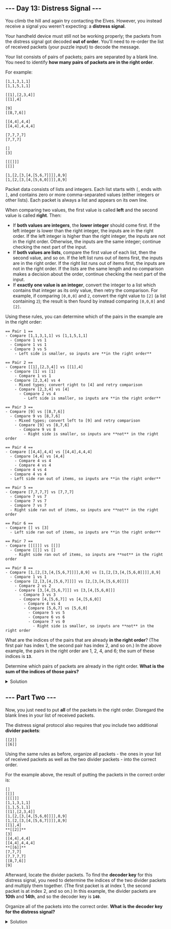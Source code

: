 ## --- Day 13: Distress Signal ---

You climb the hill and again try contacting the Elves. However, you instead receive a signal you weren't expecting: a **distress signal**.


Your handheld device must still not be working properly; the packets from the distress signal got decoded **out of order**. You'll need to re-order the list of received packets (your puzzle input) to decode the message.


Your list consists of pairs of packets; pairs are separated by a blank line. You need to identify **how many pairs of packets are in the right order**.


For example:



```
[1,1,3,1,1]
[1,1,5,1,1]

[[1],[2,3,4]]
[[1],4]

[9]
[[8,7,6]]

[[4,4],4,4]
[[4,4],4,4,4]

[7,7,7,7]
[7,7,7]

[]
[3]

[[[]]]
[[]]

[1,[2,[3,[4,[5,6,7]]]],8,9]
[1,[2,[3,[4,[5,6,0]]]],8,9]
```

Packet data consists of lists and integers. Each list starts with `[`, ends with `]`, and contains zero or more comma-separated values (either integers or other lists). Each packet is always a list and appears on its own line.


When comparing two values, the first value is called **left** and the second value is called **right**. Then:


- If **both values are integers**, the **lower integer** should come first. If the left integer is lower than the right integer, the inputs are in the right order. If the left integer is higher than the right integer, the inputs are not in the right order. Otherwise, the inputs are the same integer; continue checking the next part of the input.
- If **both values are lists**, compare the first value of each list, then the second value, and so on. If the left list runs out of items first, the inputs are in the right order. If the right list runs out of items first, the inputs are not in the right order. If the lists are the same length and no comparison makes a decision about the order, continue checking the next part of the input.
- If **exactly one value is an integer**, convert the integer to a list which contains that integer as its only value, then retry the comparison. For example, if comparing `[0,0,0]` and `2`, convert the right value to `[2]` (a list containing `2`); the result is then found by instead comparing `[0,0,0]` and `[2]`.


Using these rules, you can determine which of the pairs in the example are in the right order:



```
== Pair 1 ==
- Compare [1,1,3,1,1] vs [1,1,5,1,1]
  - Compare 1 vs 1
  - Compare 1 vs 1
  - Compare 3 vs 5
    - Left side is smaller, so inputs are **in the right order**

== Pair 2 ==
- Compare [[1],[2,3,4]] vs [[1],4]
  - Compare [1] vs [1]
    - Compare 1 vs 1
  - Compare [2,3,4] vs 4
    - Mixed types; convert right to [4] and retry comparison
    - Compare [2,3,4] vs [4]
      - Compare 2 vs 4
        - Left side is smaller, so inputs are **in the right order**

== Pair 3 ==
- Compare [9] vs [[8,7,6]]
  - Compare 9 vs [8,7,6]
    - Mixed types; convert left to [9] and retry comparison
    - Compare [9] vs [8,7,6]
      - Compare 9 vs 8
        - Right side is smaller, so inputs are **not** in the right order

== Pair 4 ==
- Compare [[4,4],4,4] vs [[4,4],4,4,4]
  - Compare [4,4] vs [4,4]
    - Compare 4 vs 4
    - Compare 4 vs 4
  - Compare 4 vs 4
  - Compare 4 vs 4
  - Left side ran out of items, so inputs are **in the right order**

== Pair 5 ==
- Compare [7,7,7,7] vs [7,7,7]
  - Compare 7 vs 7
  - Compare 7 vs 7
  - Compare 7 vs 7
  - Right side ran out of items, so inputs are **not** in the right order

== Pair 6 ==
- Compare [] vs [3]
  - Left side ran out of items, so inputs are **in the right order**

== Pair 7 ==
- Compare [[[]]] vs [[]]
  - Compare [[]] vs []
    - Right side ran out of items, so inputs are **not** in the right order

== Pair 8 ==
- Compare [1,[2,[3,[4,[5,6,7]]]],8,9] vs [1,[2,[3,[4,[5,6,0]]]],8,9]
  - Compare 1 vs 1
  - Compare [2,[3,[4,[5,6,7]]]] vs [2,[3,[4,[5,6,0]]]]
    - Compare 2 vs 2
    - Compare [3,[4,[5,6,7]]] vs [3,[4,[5,6,0]]]
      - Compare 3 vs 3
      - Compare [4,[5,6,7]] vs [4,[5,6,0]]
        - Compare 4 vs 4
        - Compare [5,6,7] vs [5,6,0]
          - Compare 5 vs 5
          - Compare 6 vs 6
          - Compare 7 vs 0
            - Right side is smaller, so inputs are **not** in the right order
```

What are the indices of the pairs that are already **in the right order**? (The first pair has index 1, the second pair has index 2, and so on.) In the above example, the pairs in the right order are 1, 2, 4, and 6; the sum of these indices is **`13`**.


Determine which pairs of packets are already in the right order. **What is the sum of the indices of those pairs?**


<details>
    <summary>Solution</summary>

First of all, it is necessary to parse the input. To do that, I use the json module, which helps me to parse every list. After that I make a comparative function between two elements. If the items are ordered the function return `-1`, if not `1` and if they are equals,
it returns 0.

```python
def compare(item1, item2) -> int:
    if type(item1) == type(item2) == int:
        if item1 < item2:
            return -1
        elif item1 > item2:
            return 1
        return 0

    # Both must be list
    list1, list2 = as_list(item1), as_list(item2)
    while list1 and list2:
        elem1, elem2 = list1.pop(0), list2.pop(0)
        if (result := compare(elem1, elem2)) != 0:
            return result

    if (result := len(list1) - len(list2)) == 0:
        return 0
    return result // abs(result)
```

The function `as_list(x)` returns `x` if `x` is already a list, or `[x]` in other case.
```python
def as_list(x) -> list:
    if type(x) == list:
        return x
    return [x]
```

The answer is: `5684`.

</details>


## --- Part Two ---

Now, you just need to put **all** of the packets in the right order. Disregard the blank lines in your list of received packets.


The distress signal protocol also requires that you include two additional **divider packets**:



```
[[2]]
[[6]]
```

Using the same rules as before, organize all packets - the ones in your list of received packets as well as the two divider packets - into the correct order.


For the example above, the result of putting the packets in the correct order is:



```
[]
[[]]
[[[]]]
[1,1,3,1,1]
[1,1,5,1,1]
[[1],[2,3,4]]
[1,[2,[3,[4,[5,6,0]]]],8,9]
[1,[2,[3,[4,[5,6,7]]]],8,9]
[[1],4]
**[[2]]**
[3]
[[4,4],4,4]
[[4,4],4,4,4]
**[[6]]**
[7,7,7]
[7,7,7,7]
[[8,7,6]]
[9]
```

Afterward, locate the divider packets. To find the **decoder key** for this distress signal, you need to determine the indices of the two divider packets and multiply them together. (The first packet is at index 1, the second packet is at index 2, and so on.) In this example, the divider packets are **10th** and **14th**, and so the decoder key is **`140`**.


Organize all of the packets into the correct order. **What is the decoder key for the distress signal?**

<details>
    <summary>Solution</summary>

I will order the list with a custom compare function. Because my previous compare function modifies the lists, I use an auxiliary compare function which calls the original with deep copies from the original lists.
```python
def compare_copies(item1, item2) -> int:
    return compare(deepcopy(item1), deepcopy(item2))
```

Once we have the list ordered, it only remains to calculate the decoder key.

```python
signals_ordered = sorted(signals, key=cmp_to_key(compare_copies))
decoder_key = (signals_ordered.index([[2]]) + 1) * (signals_ordered.index([[6]]) + 1)
print(f'{decoder_key=}')
```

</details>
